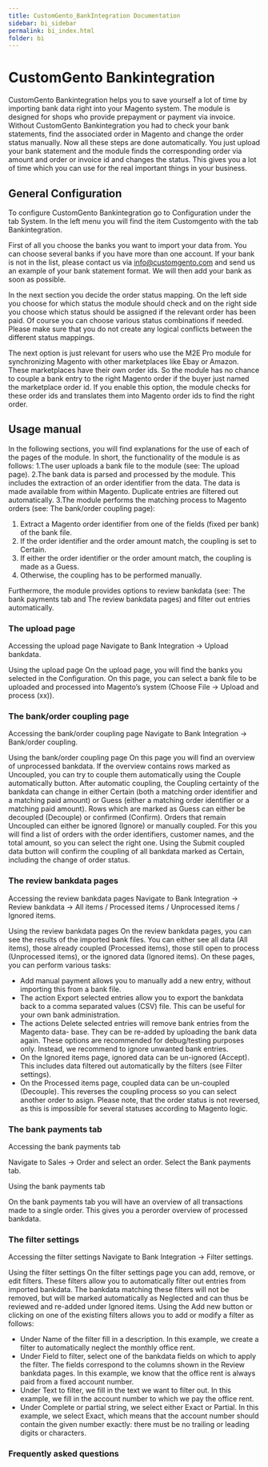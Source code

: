 ```yaml
---
title: CustomGento_BankIntegration Documentation
sidebar: bi_sidebar
permalink: bi_index.html
folder: bi
---
```


# CustomGento Bankintegration

CustomGento Bankintegration helps you to save yourself a lot of time by importing bank data right into your Magento system.
The module is designed for shops who provide prepayment or payment via invoice.
Without CustomGento Bankintegration you had to check your bank statements, find the associated order in Magento and change the order status manually.
Now all these steps are done automatically. You just upload your bank statement and the module finds the corresponding order via amount and order or invoice id and changes the status. This gives you a lot of time which you can use for the real important things in your business.


## General Configuration
To configure CustomGento Bankintegration go to Configuration under the tab System. In the left menu you will find the item Customgento with the tab Bankintegration.

First of all you choose the banks you want to import your data from. You can choose several banks if you have more than one account. If your bank is not in the list, please contact us via info@customgento.com and send us an example of your bank statement format. We will then add your bank as soon as possible.

In the next section you decide the order status mapping. On the left side you choose for which status the module should check and on the right side you choose which status should be assigned if the relevant order has been paid. Of course you can choose various status combinations if needed. Please make sure that you do not create any logical conflicts between the different status mappings.

The next option is just relevant for users who use the M2E Pro module for synchronizing Magento with other marketplaces like Ebay or Amazon. These marketplaces have their own order ids. So the module has no chance to couple a bank entry to the right Magento order if the buyer just named the marketplace order id. If you enable this option, the module checks for these order ids and translates them into Magento order ids to find the right order.

## Usage manual
In the following sections, you will find explanations for the use of each of the pages of the module. In short, the functionality of the module is as follows:
1.The user uploads a bank file to the module (see: The upload page).
2.The bank data is parsed and processed by the module. This includes the extraction of an order identifier from the data. The data is made available from within Magento. Duplicate entries are filtered out automatically.
3.The module performs the matching process to Magento orders (see: The bank/order coupling page):
  1. Extract a Magento order identifier from one of the fields (fixed per bank) of the bank file.
  2. If the order identifier and the order amount match, the coupling is set to Certain.
  3. If either the order identifier or the order amount match, the coupling is made as a Guess.
  4. Otherwise, the coupling has to be performed manually.

Furthermore, the module provides options to review bankdata (see: The bank payments tab and The review bankdata pages) and filter out entries automatically.

### The upload page

Accessing the upload page
Navigate to Bank Integration → Upload bankdata.

Using the upload page
On the upload page, you will find the banks you selected in the Configuration.
On this page, you can select a bank file to be uploaded and processed into Magento’s system (Choose File → Upload and process (xx)).

### The bank/order coupling page

Accessing the bank/order coupling page
Navigate to Bank Integration → Bank/order coupling.

Using the bank/order coupling page
On this page you will find an overview of unprocessed bankdata. If the overview contains rows marked as Uncoupled, you can try to couple them automatically using the Couple automatically button. After automatic coupling, the Coupling certainty of the bankdata can change in either Certain (both a matching order identifier and a matching paid amount) or Guess (either a matching order identifier or a matching paid amount). Rows which are marked as Guess can either be decoupled (Decouple) or confirmed (Confirm).
Orders that remain Uncoupled can either be ignored (Ignore) or manually coupled.
For this you will find a list of orders with the order identifiers, customer names, and the total amount, so you can select the right one.
Using the Submit coupled data button will confirm the coupling of all bankdata marked as Certain, including the change of order status.

### The review bankdata pages

Accessing the review bankdata pages
Navigate to Bank Integration → Review bankdata → All items / Processed items / Unprocessed items / Ignored items.

Using the review bankdata pages
On the review bankdata pages, you can see the results of the imported bank files. You can either see all data (All items), those already coupled (Processed items), those still open to process (Unprocessed items), or the ignored data (Ignored items). On these pages, you can perform various tasks:
+ Add manual payment allows you to manually add a new entry, without importing this from a bank file.
+ The action Export selected entries allow you to export the bankdata back to a comma separated values (CSV) file. This can be useful for your own bank administration.
+ The actions Delete selected entries will remove bank entries from the Magento data-
base. They can be re-added by uploading the bank data again. These options are recommended for debug/testing purposes only. Instead, we recommend to ignore unwanted bank entries.
+ On the Ignored items page, ignored data can be un-ignored (Accept). This includes data filtered out automatically by the filters (see Filter settings).
+ On the Processed items page, coupled data can be un-coupled (Decouple). This reverses the coupling process so you can select another order to asign. Please note, that the order status is not reversed, as this is impossible for several statuses according to Magento logic.


### The bank payments tab

Accessing the bank payments tab

Navigate to Sales → Order and select an order. Select the Bank payments tab.

Using the bank payments tab

On the bank payments tab you will have an overview of all transactions made to a single order. This gives you a perorder overview of processed bankdata.


### The filter settings

Accessing the filter settings
Navigate to Bank Integration → Filter settings.

Using the filter settings
On the filter settings page you can add, remove, or edit filters. These filters allow you to automatically filter out entries from imported bankdata. The bankdata matching these filters will not be removed, but will be marked automatically as Neglected and can thus be reviewed and re-added under Ignored items.
Using the Add new button or clicking on one of the existing filters allows you to add or modify a filter as follows:
+ Under Name of the filter fill in a description. In this example, we create a filter to automatically neglect the monthly office rent.
+ Under Field to filter, select one of the bankdata fields on which to apply the filter. The fields
correspond to the columns shown in the Review bankdata pages. In this example, we know that the office rent is always paid from a fixed account number.
+ Under Text to filter, we fill in the text we want to filter out. In this example, we fill in the account number to which we pay the office rent.
+ Under Complete or partial string, we select either Exact or Partial. In this example, we select Exact, which means that the account number should contain the given number exactly: there must be no trailing or leading digits or characters.

### Frequently asked questions

